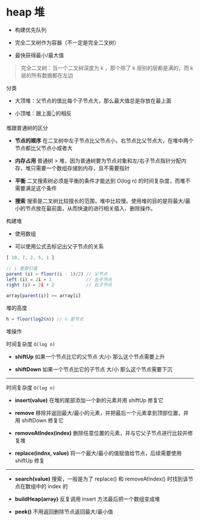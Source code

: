 # heap 堆

- 构建优先队列

- 完全二叉树作为容器（不一定是完全二叉树）

- 最快获得最小/最大值

> 完全二叉树：当一个二叉树深度为 k ，那个除了 k 层别的层都是满的，而 k 层的所有数据都在左边

分类

- 大顶堆：父节点的值比每个子节点大，那么最大值总是存放在最上面
  
- 小顶堆：跟上面👆的相反

堆跟普通树的区分

- **节点的顺序** 在二叉树中左子节点比父节点小，右节点比父节点大，在堆中两个节点都比父节点小或者大

- **内存占用**  普通树 > 堆，因为普通树要为节点对象和左/右子节点指针分配内存，堆只需要一个数组存储到内存，且不需要指针

- **平衡**     二叉搜索树必须是平衡的条件才能达到 O(log n) 的时间复杂度，而堆不需要满足这个条件

- **搜索**     搜索是二叉树比较擅长的范围，堆中比较慢。使用堆的目的是将最大/最小的节点放在最前面，从而快速的进行相关插入、删除操作。
 
构建堆

- 使用数组

- 可以使用公式去标记出父子节点的关系

```javascript
[ 10, 7, 2, 5, 1 ]

// i 是索引值
parent (i) = floor((i - 1)/2) // 父节点
left (i) = 2i + 1             // 左子节点
right (i) = 2i + 2            // 右子节点
```

```javascript
array[parent(i)] >= array[i]
```

堆的高度

```javascript
h = floor(log2(n)) // n 是节点
```

堆操作

时间复杂度 `O(log n)`

- **shiftUp** 如果一个节点比它的父节点 大/小 那么这个节点需要上升

- **shiftDown** 如果一个节点比它的子节点 大/小 那么这个节点需要下沉

---

时间复杂度 `O(log n)`

- **insert(value)** 在堆的尾部添加一个新的元素并用 shiftUp 修复它

- **remove** 移除并返回最大/最小的元素，并把最后一个元素拿到顶部位置，并用 shiftDown 修复它

- **removeAtIndex(index)** 删除任意位置的元素，并与它父子节点进行比较并修复堆

- **replace(indnx, value)** 将一个最大/最小的值赋值给节点，后续需要使用 shiftUp 修复

---

- **search(value)** 搜索，一般是为了 replace() 和 removeAtIndex() 时找到该节点在数组中的 index 的

- **buildHeap(array)** 反复调用 insert 方法最后把一个数组变成堆

- **peek()** 不用返回删除节点返回最大/最小值
